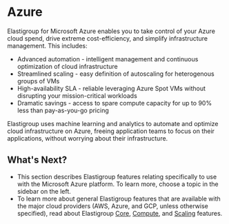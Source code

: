 # Azure

Elastigroup for Microsoft Azure enables you to take control of your Azure cloud spend,
drive extreme cost-efficiency, and simplify infrastructure management. This includes:

- Advanced automation - intelligent management and continuous optimization of cloud infrastructure
- Streamlined scaling - easy definition of autoscaling for heterogenous groups of VMs
- High-availability SLA - reliable leveraging Azure Spot VMs without disrupting your mission-critical workloads
- Dramatic savings - access to spare compute capacity for up to 90% less than pay-as-you-go pricing

Elastigroup uses machine learning and analytics to automate and optimize cloud infrastructure on Azure, freeing application teams to focus on their applications, without worrying about their infrastructure.

## What's Next?

- This section describes Elastigroup features relating specifically to use with the Microsoft Azure platform. To learn more, choose a topic in the sidebar on the left.
- To learn more about general Elastigroup features that are available with the major cloud providers (AWS, Azure, and GCP, unless otherwise specified), read about Elastigroup [Core](elastigroup/features/core-features/), [Compute](elastigroup/features/compute/), and [Scaling](elastigroup/features/scaling/) features.
